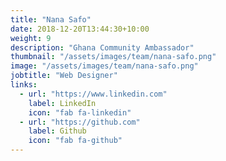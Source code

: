 ```yaml
---
title: "Nana Safo"
date: 2018-12-20T13:44:30+10:00
weight: 9
description: "Ghana Community Ambassador"
thumbnail: "/assets/images/team/nana-safo.png"
image: "/assets/images/team/nana-safo.png"
jobtitle: "Web Designer"
links:
  - url: "https://www.linkedin.com"
    label: LinkedIn
    icon: "fab fa-linkedin"
  - url: "https://github.com"
    label: Github
    icon: "fab fa-github"
---
```

